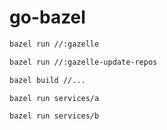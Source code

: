 # go-bazel

```sh
bazel run //:gazelle
```

```sh
bazel run //:gazelle-update-repos
```

```sh
bazel build //...
```

```sh
bazel run services/a
```

```sh
bazel run services/b
```
